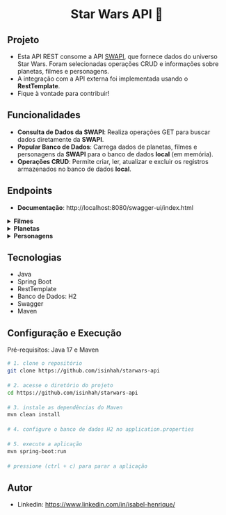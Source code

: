 <h1 align="center">
  Star Wars API 🌟
</h1>

## Projeto

- Esta API REST consome a API [SWAPI](https://swapi.dev/documentation), que fornece dados do universo Star Wars. Foram selecionadas operações CRUD e informações sobre planetas, filmes e personagens.
- A integração com a API externa foi implementada usando o **RestTemplate**.
- Fique à vontade para contribuir!

## Funcionalidades
- **Consulta de Dados da SWAPI**: Realiza operações GET para buscar dados diretamente da **SWAPI**.
- **Popular Banco de Dados**: Carrega dados de planetas, filmes e personagens da **SWAPI** para o banco de dados **local** (em memória).
- **Operações CRUD**: Permite criar, ler, atualizar e excluir os registros armazenados no banco de dados **local**.

## Endpoints

- **Documentação**: http://localhost:8080/swagger-ui/index.html

<details>
    <summary><b>Filmes</b></summary>
    <img src="./media/films.png" alt="Filmes">
</details>
<details>
    <summary><b>Planetas</b></summary>
    <img src="./media/planets.png" alt="Planetas">
</details>
<details>
    <summary><b>Personagens</b></summary>
    <img src="./media/characters.png" alt="Personagens">
</details>

## Tecnologias

- Java
- Spring Boot
- RestTemplate
- Banco de Dados: H2
- Swagger
- Maven

## Configuração e Execução

Pré-requisitos: Java 17 e Maven

```bash
# 1. clone o repositório
git clone https://github.com/isinhah/starwars-api

# 2. acesse o diretório do projeto
cd https://github.com/isinhah/starwars-api

# 3. instale as dependências do Maven
mvn clean install

# 4. configure o banco de dados H2 no application.properties

# 5. execute a aplicação
mvn spring-boot:run

# pressione (ctrl + c) para parar a aplicação
```

## Autor

- Linkedin: https://www.linkedin.com/in/isabel-henrique/

